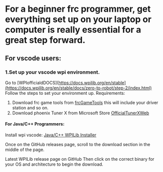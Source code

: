 # For a beginner frc programmer, get everything set up on your laptop or computer is really essential for a great step forward.
## For vscode users:
### 1.Set up your vscode wpi environment.
  Go to [WPIofficialdDOCS](https://docs.wpilib.org/en/stable](https://docs.wpilib.org/en/stable/docs/zero-to-robot/step-2/index.html)
  Follow the steps to set your environment up.
  Requirements:
  1. Download frc game tools from [frcGameTools](https://www.ni.com/en/support/downloads/drivers/download.frc-game-tools.html#553883)
     this will include your driver station and so on.
  2. Download phoenix Tuner X from Microsoft Store [OfficialTunerXWeb](https://v6.docs.ctr-electronics.com/en/stable/docs/tuner/index.html)
#### For Java/C++ Programmers:
  Install wpi vscode:
  [Java/C++ WPILib Installer](https://github.com/wpilibsuite/allwpilib/releases/latest)

  Once on the GitHub releases page, scroll to the download section in the middle of the page.

  Latest WPILib release page on GitHub
  Then click on the correct binary for your OS and architecture to begin the download.
